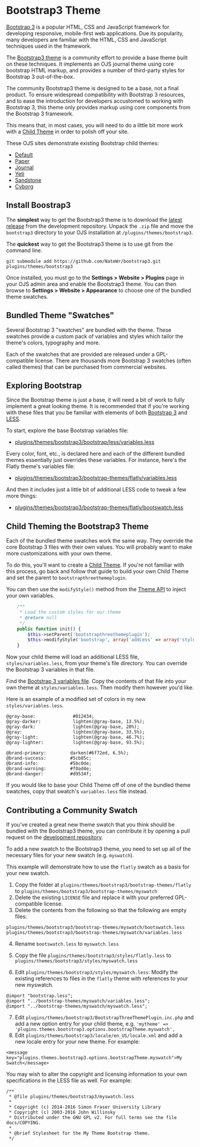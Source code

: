 # Bootstrap3 Theme
[Bootstrap 3](https://getbootstrap.com/docs/3.4/) is a popular HTML, CSS and JavaScript framework for developing responsive, mobile-first web applications. Due its popularity, many developers are familiar with the HTML, CSS and JavaScript techniques used in the framework.

The [Bootstrap3 theme](https://github.com/NateWr/bootstrap3) is a community effort to provide a base theme built on these techniques. It implements an OJS journal theme using core bootstrap HTML markup, and provides a number of third-party styles for Bootstrap 3 out-of-the-box.

The community Bootstrap3 theme is designed to be a base, not a final product. To ensure widespread compatibility with Bootstrap 3 resources, and to ease the introduction for developers accustomed to working with Bootstrap 3, this theme only provides markup using core components from the Bootstrap 3 framework.

This means that, in most cases, you will need to do a little bit more work with a [Child Theme](child-themes.md) in order to polish off your site.

These OJS sites demonstrate existing Bootstrap child themes:
- [Default](https://demo.publicknowledgeproject.org/ojs3/demo/index.php/boot1)
- [Paper](https://demo.publicknowledgeproject.org/ojs3/demo/index.php/boot2)
- [Journal](https://demo.publicknowledgeproject.org/ojs3/demo/index.php/boot3)
- [Yeti](https://demo.publicknowledgeproject.org/ojs3/demo/index.php/boot5)
- [Sandstone](https://demo.publicknowledgeproject.org/ojs3/demo/index.php/boot6)
- [Cyborg](https://demo.publicknowledgeproject.org/ojs3/demo/index.php/boot4)

## Install Boostrap3

The **simplest** way to get the Bootstrap3 theme is to download the [latest release](https://github.com/NateWr/bootstrap3/releases) from the development repository. Unpack the `.zip` file and move the `bootstrap3` directory to your OJS installation at `/plugins/themes/bootstrap3`.

The **quickest** way to get the Bootstrap3 theme is to use git from the command line.

```
git submodule add https://github.com/NateWr/bootstrap3.git plugins/themes/bootstrap3
```

Once installed, you must go to the **Settings > Website > Plugins** page in your OJS admin area and enable the Bootstrap3 theme. You can then browse to **Settings > Website > Appearance** to choose one of the bundled theme swatches.

## Bundled Theme "Swatches"
Several Bootstrap 3 "swatches" are bundled with the theme. These swatches provide a custom pack of variables and styles which tailor the theme's colors, typography and more.

Each of the swatches that are provided are released under a GPL-compatible license. There are thousands more Bootstrap 3 swatches (often called themes) that can be purchased from commercial websites.

## Exploring Bootstrap
Since the Bootstrap theme is just a base, it will need a bit of work to fully implement a great looking theme. It is recommended that if you're working with these files that you be familiar with elements of both [Bootstrap 3](https://getbootstrap.com/docs/3.4/getting-started/) and [LESS](http://lesscss.org/features/).

To start, explore the base Bootstrap variables file:

- [plugins/themes/bootstrap3/bootstrap/less/variables.less](https://github.com/NateWr/bootstrap3/blob/master/bootstrap/less/variables.less)

Every color, font, etc., is declared here and each of the different bundled themes essentially just overrides these variables. For instance, here's the Flatly theme's variables file:

- [plugins/themes/bootstrap3/bootstrap-themes/flatly/variables.less](https://github.com/NateWr/bootstrap3/blob/master/bootstrap-themes/flatly/variables.less)

And then it includes just a little bit of additional LESS code to tweak a few more things:

- [plugins/themes/bootstrap3/bootstrap-themes/flatly/bootswatch.less](https://github.com/NateWr/bootstrap3/blob/master/bootstrap-themes/flatly/bootswatch.less)

## Child Theming the Bootstrap3 Theme

Each of the bundled theme swatches work the same way. They override the core Bootstrap 3 files with their own values. You will probably want to make more customizations with your own theme.

To do this, you'll want to create a [Child Theme](child-themes.md). If you're not familiar with this process, go back and follow that guide to build your own Child Theme and set the parent to `bootstrapthreethemeplugin`.

You can then use the `modifyStyle()` method from the [Theme API](theme-api.md) to inject your own variables.

```php
    /**
     * Load the custom styles for our theme
     * @return null
     */
    public function init() {
        $this->setParent('bootstrapthreethemeplugin');
        $this->modifyStyle('bootstrap', array('addLess' => array('styles/variables.less')));
    }
```

Now your child theme will load an additional LESS file, `styles/variables.less`, from your theme's file directory. You can override the Bootstrap 3 variables in that file.

Find the [Bootstrap 3 variables file](https://github.com/NateWr/bootstrap3/blob/master/bootstrap/less/variables.less). Copy the contents of that file into your own theme at `styles/variables.less`. Then modify them however you'd like.

Here is an example of a modified set of colors in my new `styles/variables.less`.

```less
@gray-base:              #012434;
@gray-darker:            lighten(@gray-base, 13.5%);
@gray-dark:              lighten(@gray-base, 20%);
@gray:                   lighten(@gray-base, 33.5%);
@gray-light:             lighten(@gray-base, 46.7%);
@gray-lighter:           lighten(@gray-base, 93.5%);

@brand-primary:         darken(#6f72ed, 6.5%);
@brand-success:         #5cb85c;
@brand-info:            #5bc0de;
@brand-warning:         #f0ad4e;
@brand-danger:          #d9534f;
```

If you would like to base your Child Theme off of one of the bundled theme swatches, copy that swatch's `variables.less` file instead.

## Contributing a Community Swatch
If you've created a great new theme swatch that you think should be bundled with the Bootstrap3 theme, you can contribute it by opening a pull request on the [development repository](https://github.com/NateWr/bootstrap3/).

To add a new swatch to the Bootstrap3 theme, you need to set up all of the necessary files for your new swatch (e.g. `myswatch`).

This example will demonstrate how to use the `flatly` swatch as a basis for your new swatch.

1. Copy the folder at `plugins/themes/bootstrap3/bootstrap-themes/flatly` to `plugins/themes/bootstrap3/bootstrap-themes/myswatch`
2. Delete the existing `LICENSE` file and replace it with your preferred GPL-compatible license.
3. Delete the contents from the following so that the following are empty files:
```
plugins/themes/bootstrap3/bootstrap-themes/myswatch/bootswatch.less
plugins/themes/bootstrap3/bootstrap-themes/myswatch/variables.less
```

4. Rename `bootswatch.less` to `myswatch.less`

5. Copy the file `plugins/themes/bootstrap3/styles/flatly.less` to `plugins/themes/bootstrap3/styles/myswatch.less`
6. Edit `plugins/themes/bootstrap3/styles/myswatch.less`: Modify the existing references to files in the `flatly` theme with references to your new myswatch.
```
@import "bootstrap.less";
@import "../bootstrap-themes/myswatch/variables.less";
@import "../bootstrap-themes/myswatch/myswatch.less"; 
```

7. Edit `plugins/themes/bootstrap3/BootstrapThreeThemePlugin.inc.php` and add a new option entry for your child theme, e.g. `'mytheme' => 'plugins.themes.bootstrap3.options.bootstrapTheme.myswatch',`
8. Edit `plugins/themes/bootstrap3/locale/en_US/locale.xml` and add a new locale entry for your new theme. For example:
```
<message key="plugins.themes.bootstrap3.options.bootstrapTheme.myswatch">My Swatch</message>
```

You may wish to alter the copyright and licensing information to your own specifications in the LESS file as well. For example:
```
/**
 * @file plugins/themes/bootstrap3/myswatch.less
 *
 * Copyright (c) 2014-2016 Simon Fraser University Library
 * Copyright (c) 2003-2016 John Willinsky
 * Distributed under the GNU GPL v2. For full terms see the file docs/COPYING.
 *
 * @brief Stylesheet for the My Theme Bootstrap theme.
 */
 ```
